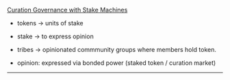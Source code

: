 [Curation Governance with Stake Machines](https://medium.com/@DimitriDeJonghe/curated-governance-with-stake-machines-8ae290a709b4)

* tokens -> units of stake
* stake  -> to express opinion

* tribes -> opinionated commmunity groups where members hold token.
* opinion: expressed via bonded power (staked token / curation market)


----------


